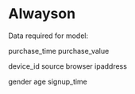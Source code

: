 # Alwayson 

Data required for model:

purchase_time
purchase_value

device_id
source
browser
ipaddress

gender
age
signup_time

